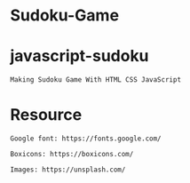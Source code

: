 # Sudoku-Game
# javascript-sudoku

    Making Sudoku Game With HTML CSS JavaScript

# Resource

    Google font: https://fonts.google.com/

    Boxicons: https://boxicons.com/

    Images: https://unsplash.com/
